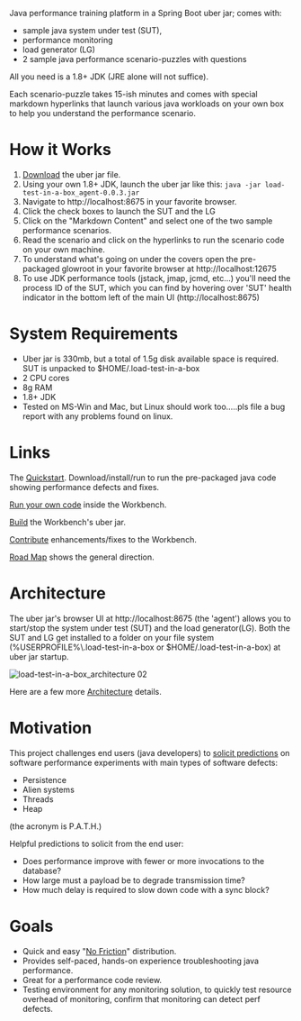 Java performance training platform in a Spring Boot uber jar; comes with:
* sample java system under test (SUT), 
* performance monitoring
* load generator (LG)
* 2 sample java performance scenario-puzzles with questions

All you need is a 1.8+ JDK (JRE alone will not suffice).  

Each scenario-puzzle takes 15-ish minutes and comes with special markdown hyperlinks that launch various java workloads on your own box to help you understand the performance scenario.

# How it Works
1. [Download](https://github.com/eostermueller/load-test-in-a-box/releases/download/0.0.3/load-test-in-a-box_agent-0.0.3.jar)  the uber jar file.
2. Using your own 1.8+ JDK, launch the uber jar like this:
   ```java -jar load-test-in-a-box_agent-0.0.3.jar``` 
3. Navigate to http://localhost:8675 in your favorite browser.
4. Click the check boxes to launch the SUT and the LG
5. Click on the "Markdown Content" and select one of the two sample performance scenarios.
6. Read the scenario and click on the hyperlinks to run the scenario code on your own machine.
7. To understand what's going on under the covers open the pre-packaged glowroot in your favorite browser at http://localhost:12675
8. To use JDK performance tools (jstack, jmap, jcmd, etc...) you'll need the process ID of the SUT, which you can find by hovering over 'SUT' health indicator in the bottom left of the main UI (http://localhost:8675)

# System Requirements
* Uber jar is 330mb, but a total of 1.5g disk available space is required.  SUT is unpacked to $HOME/.load-test-in-a-box
* 2 CPU cores
* 8g RAM
* 1.8+ JDK
* Tested on MS-Win and Mac, but Linux should work too…..pls file a bug report with any problems found on linux.

# Links

The [Quickstart](https://github.com/eostermueller/performanceAnalysisWorkbench/wiki/Quickstart). Download/install/run to run the pre-packaged java code showing performance defects and fixes.

[Run your own code](https://github.com/eostermueller/performanceAnalysisWorkbench/wiki/Run-Your-Own-Code) inside the Workbench.

[Build](https://github.com/eostermueller/performanceAnalysisWorkbench/wiki/Build) the Workbench's uber jar.

[Contribute](https://github.com/eostermueller/performanceAnalysisWorkbench/wiki/Contributing) enhancements/fixes to the Workbench.

[Road Map](https://github.com/eostermueller/performanceAnalysisWorkbench/wiki/Road-Map) shows the general direction.

# Architecture
The uber jar's browser UI at http://localhost:8675 (the 'agent') allows you to start/stop the system under test (SUT) and the load generator(LG).  Both the SUT and LG get installed to a folder on your file system (%USERPROFILE%\\.load-test-in-a-box or $HOME/.load-test-in-a-box) at uber jar startup.

![load-test-in-a-box_architecture 02](https://user-images.githubusercontent.com/175773/210271052-7c4e7f9f-1964-4cbe-b710-f842c90f1e12.jpg)


Here are a few more [Architecture](https://github.com/eostermueller/performanceAnalysisWorkbench/wiki/Architecture) details.


# Motivation
This project challenges end users (java developers) to [solicit predictions](https://blog.upperlinecode.com/stop-teaching-code/) on software performance experiments with main types of software defects:  
 * Persistence
 * Alien systems
 * Threads
 * Heap

(the acronym is P.A.T.H.)

 Helpful predictions to solicit from the end user:

 * Does performance improve with fewer or more invocations to the database?
 * How large must a payload be to degrade transmission time?
 * How much delay is required to slow down code with a sync block?

# Goals
* Quick and easy "[No Friction](https://github.com/eostermueller/snail4j/wiki/No-Friction-Distribution)" distribution.
* Provides self-paced, hands-on experience troubleshooting java performance.
* Great for a performance code review.
* Testing environment for any monitoring solution, to quickly test resource overhead of monitoring, confirm that monitoring can detect perf defects.

